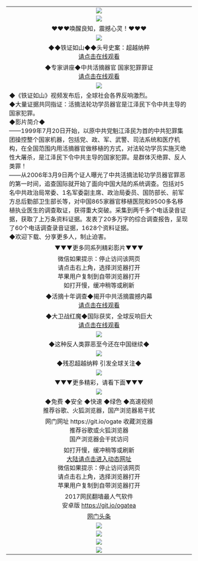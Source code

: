 <table>
  <tr>
    <td align=center><img src="https://raw.githubusercontent.com/wnel2017/ku/master/%E9%93%81%E8%AF%81%E7%8B%AC%E5%AE%B6.jpg" /></td>
  </tr>
  <tr> 
    <td align=center><img src="https://raw.githubusercontent.com/wnel2017/ku/master/%E9%93%81%E8%AF%81%E5%A6%82%E5%B1%B1.jpg" /></td>
  </tr>
  <tr> 
   <td align=center>
❤❤❤唤醒良知，震撼心灵！❤❤❤<br/>
          </tr>
  <tr>
      <td align=center><img src="https://raw.githubusercontent.com/wnel2017/ku/master/%E5%BE%AE%E4%BF%A1%E8%AF%B4%E6%98%8E4.jpg"/></td>
  </tr>
  <tr>
      <td align=center>
◆◆铁证如山◆◆头号史案：超越纳粹<br/>
 <a href="https://s3.ap-south-1.amazonaws.com/ogatem/oGate.htm?2EC%2FZCGJ&current=2:1&from=wnel-zl-1"> 请点击在线观看</a><br/>
  </tr>
  <tr>
      <td align=center>
◆专家讲座◆中共活摘器官 国家犯罪罪证<br/>
 <a href="https://s3.ap-south-1.amazonaws.com/ogatem/oGate.htm?c816787&from=wnel-zl-1">请点击在线观看</a> <br/>
   </tr>
  <tr>
    <td align=center><img src="https://raw.githubusercontent.com/wnel2017/ku/master/10%E5%B9%B42.jpg" /></td>
   </tr>
  <tr>
  <td align=left>
◆《铁证如山》视频发布后，全球社会各界反响激烈。<br/>
◆大量证据共同指证：活摘法轮功学员器官是江泽民下令中共主导的国家犯罪。<br/>
◆影片简介◆<br/>
——1999年7月20日开始，以原中共党魁江泽民为首的中共犯罪集团操控整个国家机器，包括党、政、军、武警、司法系统和医疗机构，在全国范围内用活摘器官做移植的方式，对法轮功学员实施灭绝性大屠杀，是江泽民下令中共主导的国家犯罪。是群体灭绝罪、反人类罪！<br/>
——从2006年3月9日两个证人曝光了中共活摘法轮功学员器官罪恶的第一时间，追查国际就开始了面向中国大陆的系统调查。包括对5名中共政治局常委、1名军委副主席、政治局委员、国防部长、前军方总后勤部卫生部长等，对中国865家器官移植医院和9500多名移植执业医生的调查取证，获得重大突破。采集到两千多个电话录音证据，获取了上万条资料证据。发表了20多万字的综合调查报告，呈现了60个电话调查录音证据，1628个资料证据。<br/>
◆欢迎下载、分享更多人，制止迫害。<br/>
   </tr>
  <tr>
<td align=center>
▼▼▼更多同系列精彩影片▼▼▼<br/>
   </tr>
  <tr>
<td align=center>
微信如果提示：停止访问该网页<br/>
请点击右上角，选择浏览器打开<br/>
苹果用户复制到自带浏览器打开<br/>
如打开慢，缓冲稍等或刷新<br/>
   </tr>
  <tr>
<td align=center>
◆活摘十年调查◆揭开中共活摘震撼内幕<br/>
<a href="https://s3.ap-south-1.amazonaws.com/ogatem/oGate.htm?c816779&from=wnel-zl-1">请点击在线观看</a> <br/>
   </tr>
  <tr>
<td align=center>
◆大卫战红魔◆国际获奖，全球反响巨大<br/>
<a href="https://s3.ap-south-1.amazonaws.com/ogatem/oGate.htm?c816771&from=wnel-zl-1">请点击在线观看</a> <br/>
   </tr>
  <tr>
    <td align=center><img src="https://raw.githubusercontent.com/wnel2017/ku/master/10%E5%B9%B4.JPG" /></td>
   </tr>
  <tr>
        <td align=center>
◆这种反人类罪恶至今还在中国继续◆<br/>
  </tr>
  <tr>
    <td align=center><img src="https://raw.githubusercontent.com/wnel2017/ku/master/%E6%B4%BB%E6%91%983.jpg" /></td>
  </tr>
  <tr>
      <td align=center>
◆残忍超越纳粹 引发全球关注◆<br/>
   </tr>
  <tr>
    <td align=center><img src="https://raw.githubusercontent.com/wnel2017/ku/master/%E6%B4%BB%E6%91%982.jpg" /></td>
   </tr>
  <tr>
<tr><td align=center>▼▼▼更多精彩，请看下面▼▼▼<br/>
  </tr>
  <tr>
    <td align=center><img src="https://raw.githubusercontent.com/wnel2017/ku/master/ogate6.jpg" /></td>
  </tr>
  <tr>
<td align=center>◆免费  ◆安全  ◆快速  ◆绿色  ◆高速视频<br/>
推荐谷歌、火狐浏览器，国产浏览器易干扰<br/>
       </td>
  </tr>
  <tr>
   <td align=center>网门网址 https://git.io/ogate 收藏浏览器<br/>
推荐谷歌或火狐浏览器<br/>
国产浏览器会干扰访问<br/>
    </td>
  </tr>
  <tr>
    <td align=center>
如打开慢，缓冲稍等或刷新<br/>
<a href="https://s3.ap-south-1.amazonaws.com/ogatem/oGate.htm?from=wnel-zl-1">大陆请点击进入动态网址</a><br/>
微信如果提示：停止访问该网页<br/>
请点击右上角，选择浏览器打开<br/>
苹果用户复制到自带浏览器打开<br/>
    </td>
  </tr>
  <tr>
      <td align=center>
2017网民翻墙最人气软件<br/>
安卓版 <a href="https://raw.githubusercontent.com/ogate/up/master/ogate.apk?og">https://git.io/ogatea</a><br/>
  </tr>
  <tr>
    <td align=center>
<a target="_blank" href="https://s3.ap-south-1.amazonaws.com/ogatem/oGate.htm?ogNews&from=wnel-zl-1">网门头条</a><br/>
    </td>
  </tr>
  <tr>
    <td align=center><img src="https://cloud.githubusercontent.com/assets/11880933/15631437/70d0a74e-259d-11e6-946f-6237b4b657bd.jpg"/></td>
  </tr>
  <tr>
      <td align=center><img src="https://raw.githubusercontent.com/wnel2017/ku/master/%E4%BD%BF%E7%94%A8%E6%8C%87%E5%8D%971.jpg"/></td>
  </tr>
  <tr>
      <td align=center><img src="https://raw.githubusercontent.com/wnel2017/ku/master/%E5%BE%AE%E4%BF%A1%E8%AF%B4%E6%98%8E4.jpg"/></td>
  </tr>
  <tr>
      <td align=center><img src="https://raw.githubusercontent.com/wnel2017/ku/master/%E5%BE%AE%E4%BF%A1%E8%AF%B4%E6%98%8E.jpg"/></td>

</table>    
